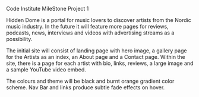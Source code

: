 Code Institute MileStone Project 1

Hidden Dome is a portal for music lovers to discover artists from the Nordic music industry. In the future it will feature more pages for reviews, podcasts, news, interviews and videos with advertising streams as a possibility. 

The initial site will consist of landing page with hero image, a gallery page for the Artists as an index, an About page and a Contact page. Within the site, there is a page for each artist with bio, links, reviews, a large image and a sample YouTube video embed. 

The colours and theme will be black and burnt orange gradient color scheme.
Nav Bar and links produce subtle fade effects on hover. 

